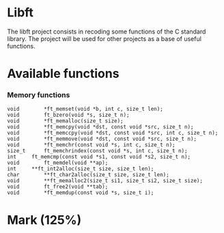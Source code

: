 # Libft
            
The libft project consists in recoding some functions of the C standard library. The project will be used for other projects as a base of useful functions.

# Available functions

### Memory functions 
```
void		*ft_memset(void *b, int c, size_t len);
void		ft_bzero(void *s, size_t n);
void		*ft_memalloc(size_t size);
void		*ft_memcpy(void *dst, const void *src, size_t n);
void		*ft_memccpy(void *dst, const void *src, int c, size_t n);
void		*ft_memmove(void *dst, const void *src, size_t n);
void		*ft_memchr(const void *s, int c, size_t n);
size_t		ft_memchrindex(const void *s, int c, size_t n);
int		ft_memcmp(const void *s1, const void *s2, size_t n);
void		ft_memdel(void **ap);
int		**ft_int2alloc(size_t size, size_t len);
char		**ft_char2alloc(size_t size, size_t len);
void		**ft_memalloc2(size_t si1, size_t si2, size_t size);
void		ft_free2(void **tab);
void		*ft_memdup(const void *s, size_t i);
```


# Mark (125%)
